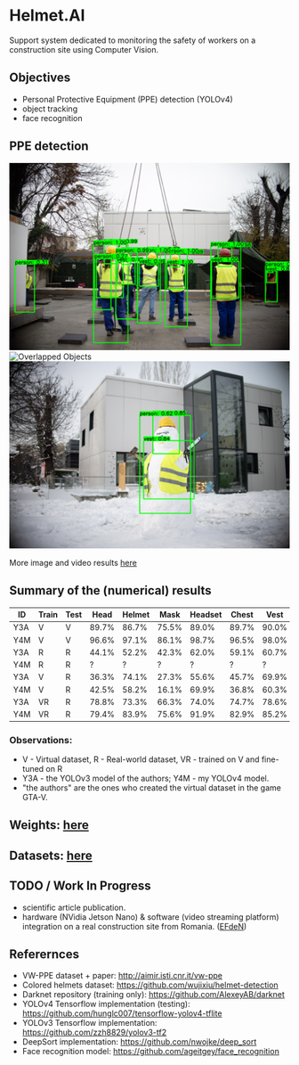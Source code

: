 # Helmet.AI
Support system dedicated to monitoring the safety of workers on a construction site using Computer Vision.

## Objectives
- Personal Protective Equipment (PPE) detection (YOLOv4)
- object tracking
- face recognition


## PPE detection

![Normal Detection - High Scores](https://github.com/cosminacho/Helmet.AI/blob/master/images/image1.png)
![Overlapped Objects](https://github.com/cosminacho/Helmet.AI/blob/master/images/image2.png)
![Weird Results](https://github.com/cosminacho/Helmet.AI/blob/master/images/image3.png)

More image and video results [here](https://drive.google.com/drive/folders/12nFQN60InowsPQm1O2cIBApnOicgxeLK?usp=sharing)

## Summary of the (numerical) results

ID | Train | Test | Head | Helmet | Mask | Headset | Chest | Vest | Person | mAP
-- | ----- | ---- | ---- | ------ | ---- | ------- | ----- | ---- | ------ | ---
Y3A | V | V  | 89.7% | 86.7% | 75.5% | 89.0% | 89.7% | 90.0% | 89.7% | 87.2%
Y4M | V | V  | 96.6% | 97.1% | 86.1% | 98.7% | 96.5% | 98.0% | 95.0% | 95.5%
Y3A | R | R  | 44.1% | 52.2% | 42.3% | 62.0% | 59.1% | 60.7% | 80.6% | 57.3%
Y4M | R | R  | ? | ? | ? | ? | ? | ? | ? | ? 
Y3A | V | R  | 36.3% | 74.1% | 27.3% | 55.6% | 45.7% | 69.9% | 76.9% | 55.1%
Y4M | V | R  | 42.5% | 58.2% | 16.1% | 69.9% | 36.8% | 60.3% | 74.6% | 51.2%
Y3A | VR | R | 78.8% | 73.3% | 66.3% | 74.0% | 74.7% | 78.6% | 87.1% | 76.1%
Y4M | VR | R | 79.4% | 83.9% | 75.6% | 91.9% | 82.9% | 85.2% | 87.1% | 83.7%

### Observations:
- V - Virtual dataset, R - Real-world dataset, VR - trained on V and fine-tuned on R
- Y3A - the YOLOv3 model of the authors; Y4M - my YOLOv4 model.
- "the authors" are the ones who created the virtual dataset in the game GTA-V.

## Weights: [here](https://drive.google.com/drive/folders/1g_0nnMd6LdpWCTJqXl3uDUBXgWrUdLlB?usp=sharing)

## Datasets: [here](https://drive.google.com/drive/folders/1jE9HQJ2Zd7xK5N3gyoleTdzdzQ5n3XcQ?usp=sharing)


## TODO / Work In Progress
- scientific article publication.
- hardware (NVidia Jetson Nano) & software (video streaming platform) integration on a real construction site from Romania. ([EFdeN](https://efden.org/))


## Referernces
- VW-PPE dataset + paper: http://aimir.isti.cnr.it/vw-ppe
- Colored helmets dataset: https://github.com/wujixiu/helmet-detection
- Darknet repository (training only): https://github.com/AlexeyAB/darknet
- YOLOv4 Tensorflow implementation (testing): https://github.com/hunglc007/tensorflow-yolov4-tflite
- YOLOv3 Tensorflow implementation: https://github.com/zzh8829/yolov3-tf2
- DeepSort implementation: https://github.com/nwojke/deep_sort
- Face recognition model: https://github.com/ageitgey/face_recognition
